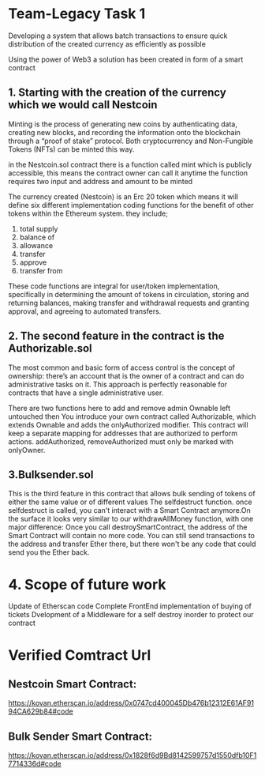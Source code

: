 # Team-Legacy Task 1

Developing a system that allows batch transactions to ensure quick distribution of the created currency as efficiently as possible

Using the power of Web3 a solution has been created in form of a smart contract

## 1. Starting with the creation of the currency which we would call Nestcoin

Minting is the process of generating new coins by authenticating data, creating new blocks, and recording the information
onto the blockchain through a “proof of stake” protocol. Both cryptocurrency and Non-Fungible Tokens (NFTs) can be minted this way.

in the Nestcoin.sol contract there is a function called mint which is publicly accessible, this means the contract owner can call it anytime
the function requires two input and address and amount to be minted

The currency created (Nestcoin) is an Erc 20 token which means it will define six different implementation coding functions for the benefit
of other tokens within the Ethereum system. they include;

1. total supply
2. balance of
3. allowance
4. transfer
5. approve
6. transfer from

These code functions are integral for user/token implementation, specifically in determining the amount of tokens in circulation, storing
and returning balances, making transfer and withdrawal requests and granting approval, and agreeing to automated transfers.

## 2. The second feature in the contract is the Authorizable.sol

The most common and basic form of access control is the concept of ownership: there’s an account that is the owner of a contract and can do administrative tasks on it. This approach is perfectly reasonable for contracts that have a single administrative user.

There are two functions here to add and remove admin
Ownable left untouched then You introduce your own contract called Authorizable, which extends Ownable and adds the onlyAuthorized modifier.
This contract will keep a separate mapping for addresses that are authorized to perform actions. addAuthorized, removeAuthorized must only be marked with onlyOwner.

## 3.Bulksender.sol

This is the third feature in this contract that allows bulk sending of tokens of either the same value or of different values
The selfdestruct function. once selfdestruct is called, you can't interact with a Smart Contract anymore.On the surface it looks very similar
to our withdrawAllMoney function, with one major difference: Once you call destroySmartContract, the address of the Smart Contract will contain
no more code. You can still send transactions to the address and transfer Ether there, but there won't be any code that could send you the Ether back.


# 4. Scope of future work

Update of Etherscan code
Complete FrontEnd implementation of buying of tickets
Dvelopment of a Middleware for a self destroy inorder to protect our contract

# Verified Comtract Url

## Nestcoin Smart Contract: 
 https://kovan.etherscan.io/address/0x0747cd400045Db476b12312E61AF9194CA629b84#code

## Bulk Sender Smart Contract: 
 https://kovan.etherscan.io/address/0x1828f6d9Bd8142599757d1550dfb10F17714336d#code


